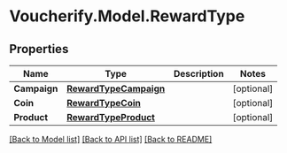 # Voucherify.Model.RewardType

## Properties

Name | Type | Description | Notes
------------ | ------------- | ------------- | -------------
**Campaign** | [**RewardTypeCampaign**](RewardTypeCampaign.md) |  | [optional] 
**Coin** | [**RewardTypeCoin**](RewardTypeCoin.md) |  | [optional] 
**Product** | [**RewardTypeProduct**](RewardTypeProduct.md) |  | [optional] 

[[Back to Model list]](../README.md#documentation-for-models) [[Back to API list]](../README.md#documentation-for-api-endpoints) [[Back to README]](../README.md)

